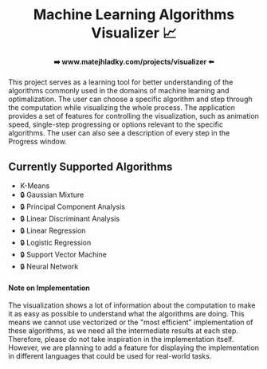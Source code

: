 <h1 align="center"> Machine Learning Algorithms Visualizer 📈</h1>
<h4 align="center">➡️ www.matejhladky.com/projects/visualizer ⬅️</h4>

This project serves as a learning tool for better understanding of the algorithms commonly used in the domains of machine learning and optimalization.
The user can choose a specific algorithm and step through the computation while visualizing the whole process. The application provides a set of features for controlling the visualization, such as animation speed, single-step progressing or options relevant to the specific algorithms. The user can also see a description of every step in the Progress window.

## Currently Supported Algorithms
- K-Means
- 🔒 Gaussian Mixture
- 🔒 Principal Component Analysis
- 🔒 Linear Discriminant Analysis 
- 🔒 Linear Regression
- 🔒 Logistic Regression
- 🔒 Support Vector Machine
- 🔒 Neural Network

#### Note on Implementation
The visualization shows a lot of information about the computation to make it as easy as possible to understand what the algorithms are doing. This means we cannot use vectorized or the "most efficient" implementation of these algorithms, as we need all the intermediate results at each step. Therefore, please do not take inspiration in the implementation itself.
However, we are planning to add a feature for displaying the implementation in different languages that could be used for real-world tasks.
